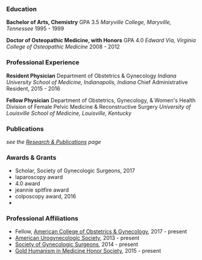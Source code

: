 ### Education

**Bachelor of Arts, Chemistry**
GPA 3.5
_Maryville College, Maryville, Tennessee_
1995 - 1999

**Doctor of Osteopathic Medicine, with Honors**
GPA 4.0
_Edward Via, Virginia College of Osteopathic Medicine_
2008 - 2012

### Professional Experience

**Resident Physician**
Department of Obstetrics &amp; Gynecology
_Indiana University School of Medicine, Indianapolis, Indiana_
Chief Administrative Resident, 2015 - 2016

**Fellow Physician**
Department of Obstetrics, Gynecology, &amp; Women's Health
Division of Female Pelvic Medicine &amp; Reconstructive Surgery
_University of Louisville School of Medicine, Louisville, Kentucky_

### Publications
_see the [Research &amp; Publications](research_publications.md) page_

### Awards &amp; Grants
- Scholar, Society of Gynecologic Surgeons, 2017
- laparoscopy award
- 4.0 award
- jeannie spitfire award
- colposcopy award, 2016
- 

### Professional Affiliations

- Fellow, [American College of Obstetrics &amp; Gynecology](https://www.abog.org/verify-physician?name=Ryan%20Stewart&state=KY), 2017 - present
- [American Urogynecologic Society](http://augs.org), 2013 - present
- [Society of Gynecologic Surgeons](http://sgsonline.org), 2014 - present
- [Gold Humanism in Medicine Honor Society](https://ghhs.z2systems.com/np/publicaccess/membershipDirectoryDetail.do?md=1&id=39057), 2015 - present